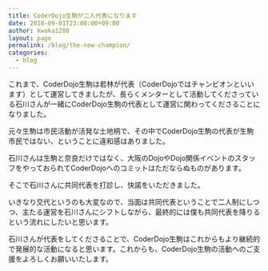 ```yaml
---
title: CoderDojo生駒が二人代表になります
date: 2018-09-01T23:00:00+09:00
author: kwaka1208
layout: page
permalink: /blog/the-new-champion/
categories:
  - blog
---
```

これまで、CoderDojo生駒は若林が代表（CoderDojoではチャンピオンといいます）として運営してきましたが、長らくメンターとして活動してくださっている石川さんが一緒にCoderDojo生駒の代表として運営に関わってくださることになりました。

元々生駒は市民活動が活発な土地柄で、その中でCoderDojo生駒の代表が生駒市民ではない、ということに違和感はありました。

石川さんは生駒と奈良だけではなく、大阪のDojoやDojo関係イベントのスタッフをやっておられてCoderDojoへのコミットはただならぬものがあります。

そこで石川さんに共同代表を打診し、快諾をいただきました。

いきなり交代というのも大変なので、当面は共同代表ということで二人制にしつつ、主たる運営を石川さんにシフトしながら、最終的には僕も共同代表を降りるという流れにしたいと思います。

石川さんが代表をしてくださることで、CoderDojo生駒はこれからもより継続的で発展的な活動になると思います。これからも、CoderDojo生駒の活動へのご支援をよろしくお願いいたします。